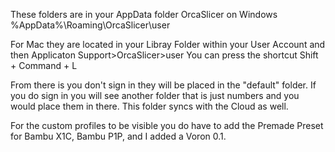 These folders are in your AppData folder OrcaSlicer on Windows
%AppData%\Roaming\OrcaSlicer\user

For Mac they are located in your Libray Folder within your User Account and then Applicaton Support>OrcaSlicer>user
You can press the shortcut Shift + Command + L

From there is you don't sign in they will be placed in the "default" folder. If you do sign in you will see another folder that is just numbers and you would place them in there. This folder syncs with the Cloud as well.

For the custom profiles to be visible you do have to add the Premade Preset for Bambu X1C, Bambu P1P, and I added a Voron 0.1.
